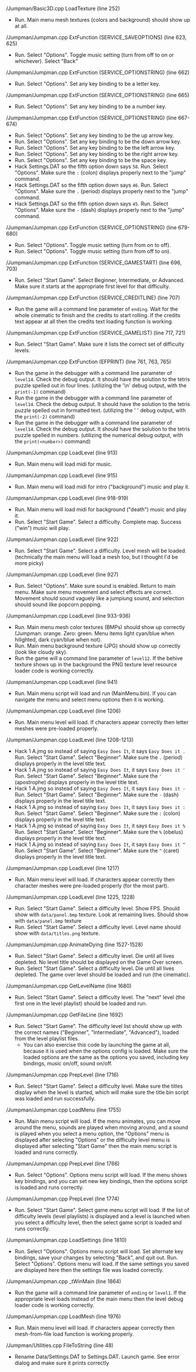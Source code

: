 /Jumpman/Basic3D.cpp LoadTexture (line 252)

- Run. Main menu mesh textures (colors and background) should show up at all.

/Jumpman/Jumpman.cpp ExtFunction (SERVICE_SAVEOPTIONS) (line 623, 625)

- Run. Select "Options". Toggle music setting (turn from off to on or whichever). Select "Back"

/Jumpman/Jumpman.cpp ExtFunction (SERVICE_OPTIONSTRING) (line 662)

- Run. Select "Options". Set any key binding to be a letter key.

/Jumpman/Jumpman.cpp ExtFunction (SERVICE_OPTIONSTRING) (line 665)

- Run. Select "Options". Set any key binding to be a number key.

/Jumpman/Jumpman.cpp ExtFunction (SERVICE_OPTIONSTRING) (line 667-674)

- Run. Select "Options". Set any key binding to be the up arrow key.
- Run. Select "Options". Set any key binding to be the down arrow key.
- Run. Select "Options". Set any key binding to be the left arrow key.
- Run. Select "Options". Set any key binding to be the right arrow key.
- Run. Select "Options". Set any key binding to be the space key.
- Hack Settings.DAT so the fifth option down says `58`. Run. Select "Options". Make sure the `:` (colon) displays properly next to the "jump" command.
- Hack Settings.DAT so the fifth option down says `46`. Run. Select "Options". Make sure the `.` (period) displays properly next to the "jump" command.
- Hack Settings.DAT so the fifth option down says `45`. Run. Select "Options". Make sure the `-` (dash) displays properly next to the "jump" command.

/Jumpman/Jumpman.cpp ExtFunction (SERVICE_OPTIONSTRING) (line 679-680)

- Run. Select "Options". Toggle music setting (turn from on to off).
- Run. Select "Options". Toggle music setting (turn from off to on).

/Jumpman/Jumpman.cpp ExtFunction (SERVICE_GAMESTART) (line 696, 703)

- Run. Select "Start Game". Select Beginner, Intermediate, or Advanced. Make sure it starts at the appropriate first level for that difficulty.

/Jumpman/Jumpman.cpp ExtFunction (SERVICE_CREDITLINE) (line 707)

- Run the game will a command line parameter of `ending`. Wait for the whole cinematic to finish and the credits to start rolling. If the credits text appear at all then the credits text loading function is working.

/Jumpman/Jumpman.cpp ExtFunction (SERVICE_GAMELIST) (line 717, 721)

- Run. Select "Start Game". Make sure it lists the correct set of difficulty levels.

/Jumpman/Jumpman.cpp ExtFunction (EFPRINT) (line 761, 763, 765)

- Run the game in the debugger with a command line parameter of `level14`. Check the debug output. It should have the solution to the tetris puzzle spelled out in four lines. (utilizing the '\n' debug output, with the `print(-1)` command)
- Run the game in the debugger with a command line parameter of `level14`. Check the debug output. It should have the solution to the tetris puzzle spelled out in formatted text. (utilizing the ' ' debug output, with the `print(-2)` command)
- Run the game in the debugger with a command line parameter of `level14`. Check the debug output. It should have the solution to the tetris puzzle spelled in numbers. (utilizing the numerical debug output, with the `print(<number>)` command)

/Jumpman/Jumpman.cpp LoadLevel (line 913)

- Run. Main menu will load midi for music.

/Jumpman/Jumpman.cpp LoadLevel (line 915)

- Run. Main menu will load midi for intro ("background") music and play it.

/Jumpman/Jumpman.cpp LoadLevel (line 918-919)

- Run. Main menu will load midi for background ("death") music and play it.
- Run. Select "Start Game". Select a difficulty. Complete map. Success ("win") music will play.

/Jumpman/Jumpman.cpp LoadLevel (line 922)

- Run. Select "Start Game". Select a difficulty. Level mesh will be loaded. (technically the main menu will load a mesh too, but I thought I'd be more picky)

/Jumpman/Jumpman.cpp LoadLevel (line 927)

- Run. Select "Options". Make sure sound is enabled. Return to main menu. Make sure menu movement and select effects are correct. Movement should sound vaguely like a jumpiung sound, and selection should sound like popcorn popping.

/Jumpman/Jumpman.cpp LoadLevel (line 933-936)

- Run. Main menu mesh color textures (BMPs) should show up correctly (Jumpman: orange. Zero: green. Menu items light cyan/blue when hilighted, dark cyan/blue when not).
- Run. Main menu background texture (JPG) should show up correctly (look like cloudy sky).
- Run the game will a command line parameter of `level12`. If the behive texture shows up in the background the PNG texture level resource loader code is working correctly.

/Jumpman/Jumpman.cpp LoadLevel (line 941)

- Run. Main menu script will load and run (MainMenu.bin). If you can navigate the menu and select menu options then it is working.

/Jumpman/Jumpman.cpp LoadLevel (line 1206)

- Run. Main menu level will load. If characters appear correctly then letter meshes were pre-loaded properly.

/Jumpman/Jumpman.cpp LoadLevel (line 1208-1213)

- Hack 1 A.jmg so instead of saying `Easy Does It`, it says `Easy Does it .` Run. Select "Start Game". Select "Beginner". Make sure the `.` (period) displays properly in the level title text.
- Hack 1 A.jmg so instead of saying `Easy Does It`, it says `Easy Does it '` Run. Select "Start Game". Select "Beginner". Make sure the `'` (apostrophe) displays properly in the level title text.
- Hack 1 A.jmg so instead of saying `Easy Does It`, it says `Easy Does it -` Run. Select "Start Game". Select "Beginner". Make sure the `-` (dash) displays properly in the level title text.
- Hack 1 A.jmg so instead of saying `Easy Does It`, it says `Easy Does it :` Run. Select "Start Game". Select "Beginner". Make sure the `:` (colon) displays properly in the level title text.
- Hack 1 A.jmg so instead of saying `Easy Does It`, it says `Easy Does it %` Run. Select "Start Game". Select "Beginner". Make sure the `%` (obelus) displays properly in the level title text.
- Hack 1 A.jmg so instead of saying `Easy Does It`, it says `Easy Does it ^` Run. Select "Start Game". Select "Beginner". Make sure the `^` (caret) displays properly in the level title text.

/Jumpman/Jumpman.cpp LoadLevel (line 1217)

- Run. Main menu level will load. If characters appear correctly then character meshes were pre-loaded properly (for the most part).

/Jumpman/Jumpman.cpp LoadLevel (line 1225, 1228)

- Run. Select "Start Game". Select a difficulty level. Show FPS. Should show with `data/panel.bmp` texture. Look at remaining lives. Should show with `data/panel.bmp` texture
- Run. Select "Start Game". Select a difficulty level. Level name should show with `data/titles.png` texture.

/Jumpman/Jumpman.cpp AnimateDying (line 1527-1528)

- Run. Select "Start Game". Select a difficulty level. Die until all lives depleted. No level title should be displayed on the Game Over screen.
- Run. Select "Start Game". Select a difficulty level. Die until all lives depleted. The game over level should be loaded and run (the cinematic).

/Jumpman/Jumpman.cpp GetLevelName (line 1680)

- Run. Select "Start Game". Select a difficulty level. The "next" level (the first one in the level playlist) should be loaded and run.

/Jumpman/Jumpman.cpp GetFileLine (line 1692)

- Run. Select "Start Game". The difficulty level list should show up with the correct names ("Beginner", "Intermediate", "Advanced"), loaded from the level playlist files.
  - You can also exercise this code by launching the game at all, because it is used when the options config is loaded. Make sure the loaded options are the same as the options you saved, including key bindings, music on/off, sound on/off.

/Jumpman/Jumpman.cpp PrepLevel (line 1716)

- Run. Select "Start Game". Select a difficulty level. Make sure the titles display when the level is started, which will make sure the title.bin script was loaded and run successfully.

/Jumpman/Jumpman.cpp LoadMenu (line 1755)

- Run. Main menu script will load. If the menu animates, you can move around the menu, sounds are played when moving around, and a sound is played when you select a menu option, the "Options" menu is displayed after selecting "Options" or the difficulty level menu is displayed after selecting "Start Game" then the main menu script is loaded and runs correctly.

/Jumpman/Jumpman.cpp PrepLevel (line 1766)

- Run. Select "Options". Options menu script will load. If the menu shows key bindings, and you can set new key bindings, then the options script is loaded and runs correctly.

/Jumpman/Jumpman.cpp PrepLevel (line 1774)

- Run. Select "Start Game". Select game menu script will load. If the list of difficulty levels (level playlists) is displayed and a level is launched when you select a difficulty level, then the select game script is loaded and runs correctly.

/Jumpman/Jumpman.cpp LoadSettings (line 1810)

- Run. Select "Options". Options menu script will load. Set alternate key bindings, save your changes by selecting "Back", and quit out. Run. Select "Options". Options menu will load. If the same settings you saved are displayed here then the settings file was loaded correctly.

/Jumpman/Jumpman.cpp _tWinMain (line 1864)

- Run the game will a command line parameter of `ending` or `level1`. If the appropriate level loads instead of the main menu then the level debug loader code is working correctly.

/Jumpman/Jumpman.cpp LoadMesh (line 1976)

- Run. Main menu level will load. If characters appear correctly then mesh-from-file load function is working properly.

/Jumpman/Utilities.cpp FileToString (line 48)

- Rename Data/Settings.DAT to Settings.DAT. Launch game. See error dialog and make sure it prints correctly
